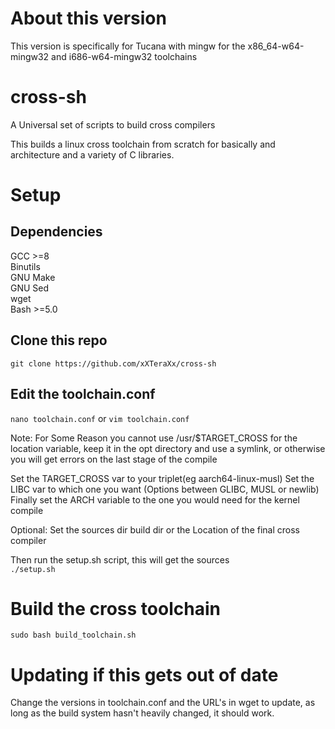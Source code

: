 # About this version
This version is specifically for Tucana with mingw for the x86_64-w64-mingw32 and i686-w64-mingw32 toolchains

# cross-sh
A Universal set of scripts to build cross compilers

This builds a linux cross toolchain from scratch for basically and architecture and a variety of C libraries.


# Setup 

## Dependencies
GCC >=8  
Binutils  
GNU Make  
GNU Sed  
wget  
Bash >=5.0  

## Clone this repo
`git clone https://github.com/xXTeraXx/cross-sh`


## Edit the toolchain.conf 

`nano toolchain.conf` or `vim toolchain.conf`


Note: For Some Reason you cannot use /usr/$TARGET_CROSS for the location variable, keep it in the opt directory and use a symlink, or otherwise you will get errors on the last stage of the compile

Set the TARGET_CROSS var to your triplet(eg aarch64-linux-musl)
Set the LIBC var to which one you want (Options between GLIBC, MUSL or newlib)
Finally set the ARCH variable to the one you would need for the kernel compile

Optional: Set the sources dir build dir or the Location of the final cross compiler

Then run the setup.sh script, this will get the sources  
`./setup.sh`

# Build the cross toolchain

`sudo bash build_toolchain.sh`  

# Updating if this gets out of date

Change the versions in toolchain.conf and the URL's in wget to update, as long as the build system hasn't heavily changed, it should work.


